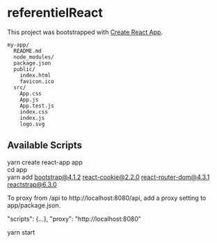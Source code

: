 # referentielReact

This project was bootstrapped with [Create React App](https://github.com/facebook/create-react-app).


```
my-app/
  README.md
  node_modules/
  package.json
  public/
    index.html
    favicon.ico
  src/
    App.css
    App.js
    App.test.js
    index.css
    index.js
    logo.svg
```



## Available Scripts

yarn create react-app app <br>
cd app <br>
yarn add bootstrap@4.1.2 react-cookie@2.2.0 react-router-dom@4.3.1 reactstrap@6.3.0

To proxy from /api to http://localhost:8080/api, add a proxy setting to app/package.json.

"scripts": {...},
"proxy": "http://localhost:8080"

yarn start


